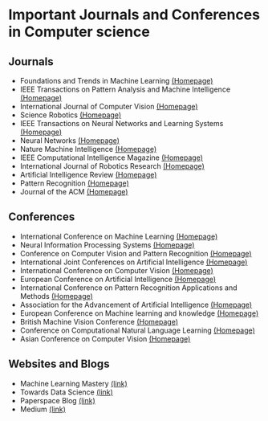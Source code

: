 # Important Journals and Conferences in Computer science
## Journals
* Foundations and Trends in Machine Learning [(Homepage)](https://www.nowpublishers.com/MAL)
* IEEE Transactions on Pattern Analysis and Machine Intelligence [(Homepage)](https://ieeexplore.ieee.org/xpl/RecentIssue.jsp?punumber=34)
* International Journal of Computer Vision [(Homepage)](https://www.springer.com/journal/11263)
* Science Robotics [(Homepage)](https://www.science.org/journal/scirobotics)
* IEEE Transactions on Neural Networks and Learning Systems [(Homepage)](https://ieeexplore.ieee.org/xpl/RecentIssue.jsp?punumber=5962385)
* Neural Networks [(Homepage)](https://www.sciencedirect.com/journal/neural-networks)
* Nature Machine Intelligence [(Homepage)](https://www.nature.com/natmachintell/)
* IEEE Computational Intelligence Magazine [(Homepage)](https://ieeexplore.ieee.org/xpl/aboutJournal.jsp?punumber=10207)
* International Journal of Robotics Research [(Homepage)](https://journals.sagepub.com/home/ijr)
* Artificial Intelligence Review [(Homepage)](https://www.springer.com/journal/10462)
* Pattern Recognition [(Homepage)](https://www.sciencedirect.com/journal/pattern-recognition)
* Journal of the ACM [(Homepage)](https://dl.acm.org/journal/jacm)

## Conferences
* International Conference on Machine Learning [(Homepage)](https://icml.cc/)
* Neural Information Processing Systems [(Homepage)](https://nips.cc/)
* Conference on Computer Vision and Pattern Recognition [(Homepage)](https://cvpr2019.thecvf.com/)
* International Joint Conferences on Artificial Intelligence [(Homepage)](https://www.ijcai.org/)
* International Conference on Computer Vision [(Homepage)](https://iccv2019.thecvf.com/)
* European Conference on Artificial Intelligence [(Homepage)](http://ecai2020.eu/)
* International Conference on Pattern Recognition Applications and Methods [(Homepage)](https://icpram.scitevents.org/)
* Association for the Advancement of Artificial Intelligence [(Homepage)](https://sigir.org/)
* European Conference on Machine learning and knowledge [(Homepage)](https://ecmlpkdd2020.net/)
* British Machine Vision Conference [(Homepage)](https://bmvc2019.org/)
* Conference on Computational Natural Language Learning [(Homepage)](https://www.conll.org/)
* Asian Conference on Computer Vision [(Homepage)](https://accv2020.github.io/)

## Websites and Blogs
* Machine Learning Mastery [(link)](https://machinelearningmastery.com/)
* Towards Data Science [(link)](https://towardsdatascience.com/)
* Paperspace Blog [(link)](https://blog.paperspace.com/)
* Medium [(link)](https://medium.com/)

